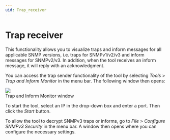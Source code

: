 ```yaml
---
uid: Trap_receiver
---
```


# Trap receiver

This functionality allows you to visualize traps and inform messages for all applicable SNMP versions, i.e. traps for SNMPv1/v2/v3 and inform messages for SNMPv2/v3. In addition, when the tool receives an inform message, it will reply with an acknowledgment.

You can access the trap sender functionality of the tool by selecting *Tools* > *Trap and Inform Monitor* in the menu bar. The following window then opens:

![](~/develop/images/QADS_TrapAndInformMonitor.png)
<br>Trap and Inform Monitor window

To start the tool, select an IP in the drop-down box and enter a port. Then click the *Start* button.

To allow the tool to decrypt SNMPv3 traps or informs, go to *File* > *Configure SNMPv3 Security* in the menu bar. A window then opens where you can configure the necessary settings.
